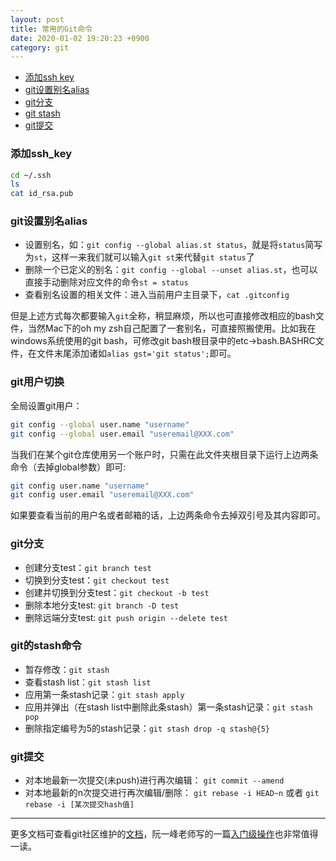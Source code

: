 ```yaml
---
layout: post
title: 常用的Git命令
date: 2020-01-02 19:20:23 +0900
category: git
---
```


* [添加ssh key](#添加ssh_key)
* [git设置别名alias](#git设置别名alias)
* [git分支](#git分支)
* [git stash](#git的stash命令)
* [git提交](#git提交)

### 添加ssh_key
```bash
cd ~/.ssh
ls
cat id_rsa.pub
```

### git设置别名alias
* 设置别名，如：`git config --global alias.st status`，就是将`status`简写为`st`，这样一来我们就可以输入`git st`来代替`git status`了
* 删除一个已定义的别名：`git config --global --unset alias.st`，也可以直接手动删除对应文件的命令`st = status`
* 查看别名设置的相关文件：进入当前用户主目录下，`cat .gitconfig`

但是上述方式每次都要输入`git`全称，稍显麻烦，所以也可直接修改相应的bash文件，当然Mac下的oh my zsh自己配置了一套别名，可直接照搬使用。比如我在windows系统使用的git bash，可修改git bash根目录中的etc->bash.BASHRC文件，在文件末尾添加诸如`alias gst='git status';`即可。

### git用户切换
全局设置git用户：
```zsh
git config --global user.name "username"
git config --global user.email "useremail@XXX.com"
```
当我们在某个git仓库使用另一个账户时，只需在此文件夹根目录下运行上边两条命令（去掉global参数）即可:
```zsh
git config user.name "username"
git config user.email "useremail@XXX.com"
```
如果要查看当前的用户名或者邮箱的话，上边两条命令去掉双引号及其内容即可。

### git分支
* 创建分支test：`git branch test`
* 切换到分支test：`git checkout test`
* 创建并切换到分支test：`git checkout -b test`
* 删除本地分支test: `git branch -D test`
* 删除远端分支test: `git push origin --delete test`

### git的stash命令
* 暂存修改：`git stash`
* 查看stash list：`git stash list`
* 应用第一条stash记录：`git stash apply`
* 应用并弹出（在stash list中删除此条stash）第一条stash记录：`git stash pop`
* 删除指定编号为5的stash记录：`git stash drop -q stash@{5}`

### git提交
* 对本地最新一次提交(未push)进行再次编辑： `git commit --amend`
* 对本地最新的n次提交进行再次编辑/删除： `git rebase -i HEAD~n` 或者 `git rebase -i [某次提交hash值]`

***
更多文档可查看git社区维护的[文档](https://git-scm.com/book/zh/v2)，阮一峰老师写的一篇[入门级操作](http://www.ruanyifeng.com/blog/2014/06/git_remote.html)也非常值得一读。
